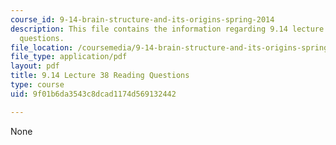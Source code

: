 ```yaml
---
course_id: 9-14-brain-structure-and-its-origins-spring-2014
description: This file contains the information regarding 9.14 lecture 38 reading
  questions.
file_location: /coursemedia/9-14-brain-structure-and-its-origins-spring-2014/9f01b6da3543c8dcad1174d569132442_MIT9_14S14_Lec38ReadQue.pdf
file_type: application/pdf
layout: pdf
title: 9.14 Lecture 38 Reading Questions
type: course
uid: 9f01b6da3543c8dcad1174d569132442

---
```

None